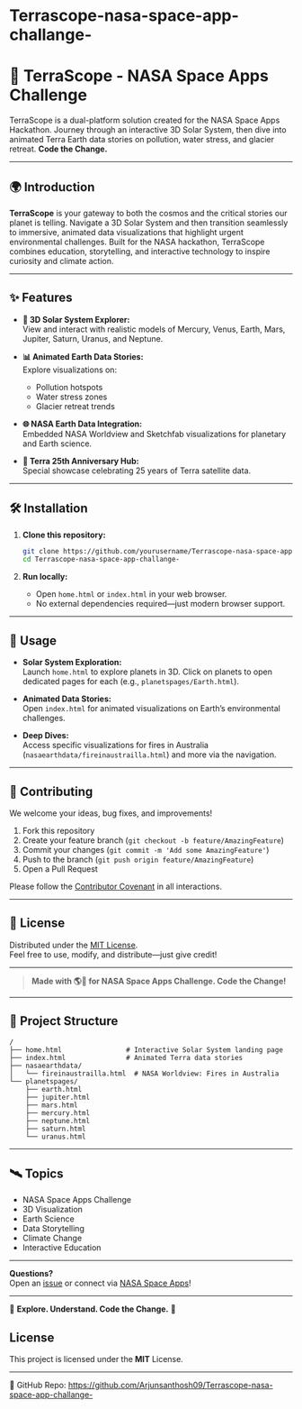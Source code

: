 # Terrascope-nasa-space-app-challange-

# 🚀 TerraScope - NASA Space Apps Challenge

TerraScope is a dual-platform solution created for the NASA Space Apps Hackathon. Journey through an interactive 3D Solar System, then dive into animated Terra Earth data stories on pollution, water stress, and glacier retreat. **Code the Change.**

---

## 🌍 Introduction

**TerraScope** is your gateway to both the cosmos and the critical stories our planet is telling. Navigate a 3D Solar System and then transition seamlessly to immersive, animated data visualizations that highlight urgent environmental challenges. Built for the NASA hackathon, TerraScope combines education, storytelling, and interactive technology to inspire curiosity and climate action.

---

## ✨ Features

- **🌌 3D Solar System Explorer:**  
  View and interact with realistic models of Mercury, Venus, Earth, Mars, Jupiter, Saturn, Uranus, and Neptune.

- **📊 Animated Earth Data Stories:**  
  Explore visualizations on:
  - Pollution hotspots  
  - Water stress zones  
  - Glacier retreat trends

- **🌐 NASA Earth Data Integration:**  
  Embedded NASA Worldview and Sketchfab visualizations for planetary and Earth science.

- **🎉 Terra 25th Anniversary Hub:**  
  Special showcase celebrating 25 years of Terra satellite data.

---

## 🛠️ Installation

1. **Clone this repository:**
   ```bash
   git clone https://github.com/yourusername/Terrascope-nasa-space-app-challange-.git
   cd Terrascope-nasa-space-app-challange-
   ```

2. **Run locally:**
   - Open `home.html` or `index.html` in your web browser.
   - No external dependencies required—just modern browser support.

---

## 🚦 Usage

- **Solar System Exploration:**  
  Launch `home.html` to explore planets in 3D. Click on planets to open dedicated pages for each (e.g., `planetspages/Earth.html`).

- **Animated Data Stories:**  
  Open `index.html` for animated visualizations on Earth’s environmental challenges.

- **Deep Dives:**  
  Access specific visualizations for fires in Australia (`nasaearthdata/fireinaustrailla.html`) and more via the navigation.

---

## 🤝 Contributing

We welcome your ideas, bug fixes, and improvements!

1. Fork this repository
2. Create your feature branch (`git checkout -b feature/AmazingFeature`)
3. Commit your changes (`git commit -m 'Add some AmazingFeature'`)
4. Push to the branch (`git push origin feature/AmazingFeature`)
5. Open a Pull Request

Please follow the [Contributor Covenant](https://www.contributor-covenant.org/) in all interactions.

---

## 📜 License

Distributed under the [MIT License](LICENSE).  
Feel free to use, modify, and distribute—just give credit!

---

> **Made with 🌎💫 for NASA Space Apps Challenge. Code the Change!**

---

## 📁 Project Structure

```
/
├── home.html                # Interactive Solar System landing page
├── index.html               # Animated Terra data stories
├── nasaearthdata/
│   └── fireinaustrailla.html  # NASA Worldview: Fires in Australia
└── planetspages/
    ├── earth.html
    ├── jupiter.html
    ├── mars.html
    ├── mercury.html
    ├── neptune.html
    ├── saturn.html
    └── uranus.html
```

---

## 🛰️ Topics

- NASA Space Apps Challenge
- 3D Visualization
- Earth Science
- Data Storytelling
- Climate Change  
- Interactive Education

---

**Questions?**  
Open an [issue](https://github.com/yourusername/Terrascope-nasa-space-app-challange-/issues) or connect via [NASA Space Apps](https://www.spaceappschallenge.org/)!

---

🌟 **Explore. Understand. Code the Change.** 🌟

## License
This project is licensed under the **MIT** License.

---
🔗 GitHub Repo: https://github.com/Arjunsanthosh09/Terrascope-nasa-space-app-challange-
